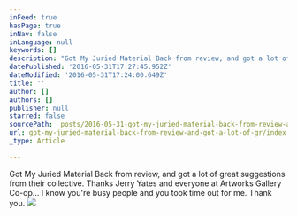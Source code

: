 ```yaml
---
inFeed: true
hasPage: true
inNav: false
inLanguage: null
keywords: []
description: "Got My Juried Material Back from review, and got a lot of great suggestions from their collective. Thanks Jerry Yates and everyone at Artworks Gallery Co-op... I know you're busy people and you took time out for me. Thank you."
datePublished: '2016-05-31T17:27:45.952Z'
dateModified: '2016-05-31T17:24:00.649Z'
title: ''
author: []
authors: []
publisher: null
starred: false
sourcePath: _posts/2016-05-31-got-my-juried-material-back-from-review-and-got-a-lot-of-gr.md
url: got-my-juried-material-back-from-review-and-got-a-lot-of-gr/index.html
_type: Article

---
```

Got My Juried Material Back from review, and got a lot of great suggestions from their collective. Thanks Jerry Yates and everyone at Artworks Gallery Co-op... I know you're busy people and you took time out for me. Thank you.
![](https://the-grid-user-content.s3-us-west-2.amazonaws.com/efebb516-9e69-43cd-8094-e9cc31a1c1db.jpg)